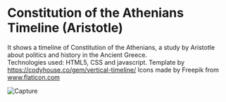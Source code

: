 # Constitution of the Athenians Timeline (Aristotle)

It shows a timeline of Constitution of the Athenians, a study by Aristotle about politics and history in the Ancient Greece.  
Technologies used: HTML5, CSS and javascript. 
Template by https://codyhouse.co/gem/vertical-timeline/
Icons made by Freepik from www.flaticon.com


 ![Capture](https://user-images.githubusercontent.com/58741178/86548391-735f9700-bef9-11ea-8962-b311b193322e.PNG)
